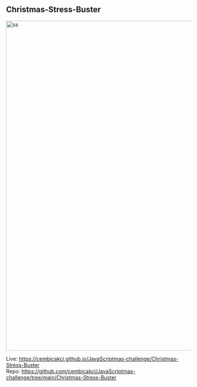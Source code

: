 
## Christmas-Stress-Buster

<img width="900" alt="ss" src="https://user-images.githubusercontent.com/73403359/153923190-25a9610f-70a2-42f6-a69d-a3b6ee0d2a3c.png">

Live: https://cembicakci.github.io/JavaScriptmas-challenge/Christmas-Stress-Buster <br>
Repo: https://github.com/cembicakci/JavaScriptmas-challenge/tree/main/Christmas-Stress-Buster 
